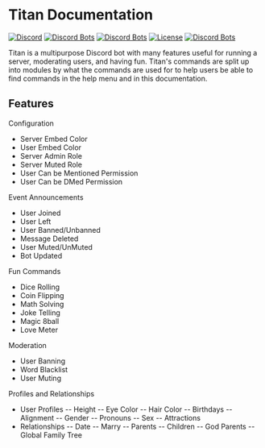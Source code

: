 # Titan Documentation
[![Discord](https://img.shields.io/discord/697526380400869386?label=Support%20Server)](https://whix100.github.io/r/ipcd)
[![Discord Bots](https://top.gg/api/widget/status/471489146238533633.svg?noavatar=true)](https://top.gg/bot/471489146238533633)
[![Discord Bots](https://top.gg/api/widget/upvotes/471489146238533633.svg?noavatar=true)](https://top.gg/bot/471489146238533633)
[![License](https://img.shields.io/badge/license-No%20License-blue)](https://choosealicense.com/no-permission/)
[![Discord Bots](https://top.gg/api/widget/owner/471489146238533633.svg?noavatar=true)](https://top.gg/bot/471489146238533633)

Titan is a multipurpose Discord bot with many features useful for running a server, moderating users, and having fun. Titan's commands are split up into modules by what the commands are used for to help users be able to find commands in the help menu and in this documentation.

## Features

Configuration
- Server Embed Color
- User Embed Color
- Server Admin Role
- Server Muted Role
- User Can be Mentioned Permission
- User Can be DMed Permission

Event Announcements
- User Joined
- User Left
- User Banned/Unbanned
- Message Deleted
- User Muted/UnMuted
- Bot Updated

Fun Commands
- Dice Rolling
- Coin Flipping
- Math Solving
- Joke Telling
- Magic 8ball
- Love Meter

Moderation
- User Banning
- Word Blacklist
- User Muting

Profiles and Relationships
- User Profiles
-- Height
-- Eye Color
-- Hair Color
-- Birthdays
-- Alignment
-- Gender
-- Pronouns
-- Sex
-- Attractions
- Relationships
-- Date
-- Marry
-- Parents
-- Children
-- God Parents
-- Global Family Tree